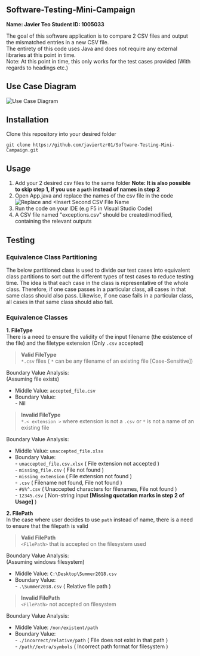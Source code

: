 ## Software-Testing-Mini-Campaign
**Name: Javier Teo
Student ID: 1005033**

The goal of this software application is to compare 2 CSV files and output the mismatched entries in a new CSV file.  
The entirety of this code uses Java and does not require any external libraries at this point in time.  
Note: At this point in time, this only works for the test cases provided (With regards to headings etc.)  
## Use Case Diagram
![Use Case Diagram](https://i.imgur.com/7pSKZ9p.jpeg)
## Installation
Clone this repository into your desired folder

`git clone https://github.com/javiertzr01/Software-Testing-Mini-Campaign.git`

## Usage
1. Add your 2 desired csv files to the same folder
**Note: It is also possible to skip step 1, if you use a `path` instead of names in step 2**
2. Open App.java and replace the names of the csv file in the code
![Replace <Insert First CSV File Name> and <Insert Second CSV File Name](https://i.imgur.com/Q1hmqk7.png)
3. Run the code on your IDE (e.g F5 in Visual Studio Code)
4.  A CSV file named "exceptions.csv" should be created/modified, containing the relevant outputs

## Testing
### Equivalence Class Partitioning
The below partitioned class is used to divide our test cases into equivalent class partitions to sort out the different types of test cases to reduce testing time. The idea is that each case in the class is representative of the whole class. Therefore, if one case passes in a particular class, all cases in that same class should also pass. Likewise, if one case fails in a particular class, all cases in that same class should also fail.

### Equivalence Classes
 **1. FileType**  
 There is a need to ensure the validity of the input filename (the existence of the file) and the filetype extension (Only `.csv` accepted)  
> **Valid FileType**  
> `*.csv` files ( `*` can be any filename of an existing file [Case-Sensitive])  

Boundary Value Analysis:  
(Assuming file exists)  
 - Middle Value: `accepted_file.csv`  
 - Boundary Value:   
		-	Nil  

> **Invalid FileType**  
> `*.< extension >` where extension is not a `.csv` or `*` is not a name of an existing file  

Boundary Value Analysis:  

 - Middle Value: `unaccepted_file.xlsx`  
 - Boundary Value:  
		 - `unaccepted_file.csv.xlsx` ( File extension not accepted )  
		 - `missing_file.csv` ( File not found )  
		 - `missing_extension` ( File extension not found )  
		 - `.csv` ( Filename not found, File not found )  
		 - `#$%^.csv` ( Unaccepted characters for filenames, File not found )  
		 - `12345.csv` ( Non-string input **[Missing quotation marks in step 2 of Usage]** )  

 **2. FilePath**   
 In the case where user decides to use `path` instead of name, there is a need to ensure that the filepath is valid  
> **Valid FilePath**  
> `<FilePath>` that is accepted on the filesystem used  

Boundary Value Analysis:  
(Assuming windows filesystem)  
 - Middle Value: `C:\Desktop\Summer2018.csv`  
 - Boundary Value:  
		 - `.\Summer2018.csv` ( Relative file path )  
> **Invalid FilePath**  
> `<FilePath>` not accepted on filesystem  
  
Boundary Value Analysis:  

 - Middle Value: `/non/existent/path`  
 - Boundary Value:  
		 - `./incorrect/relative/path` ( File does not exist in that path )  
		 - `/path//extra/symbols` ( Incorrect path format for filesystem )  

